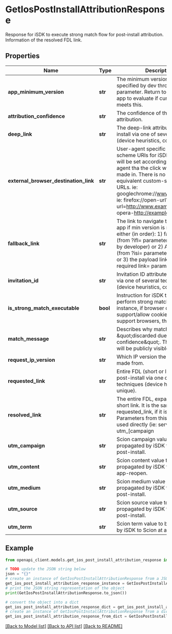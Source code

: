 # GetIosPostInstallAttributionResponse

Response for iSDK to execute strong match flow for post-install attribution. Information of the resolved FDL link.

## Properties

Name | Type | Description | Notes
------------ | ------------- | ------------- | -------------
**app_minimum_version** | **str** | The minimum version for app, specified by dev through ?imv&#x3D; parameter. Return to iSDK to allow app to evaluate if current version meets this. | [optional] 
**attribution_confidence** | **str** | The confidence of the returned attribution. | [optional] 
**deep_link** | **str** | The deep-link attributed post-install via one of several techniques (device heuristics, copy unique). | [optional] 
**external_browser_destination_link** | **str** | User-agent specific custom-scheme URIs for iSDK to open. This will be set according to the user-agent tha the click was originally made in. There is no Safari-equivalent custom-scheme open URLs. ie: googlechrome://www.example.com ie: firefox://open-url?url&#x3D;http://www.example.com ie: opera-http://example.com | [optional] 
**fallback_link** | **str** | The link to navigate to update the app if min version is not met. This is either (in order): 1) fallback link (from ?ifl&#x3D; parameter, if specified by developer) or 2) AppStore URL (from ?isi&#x3D; parameter, if specified), or 3) the payload link (from required link&#x3D; parameter). | [optional] 
**invitation_id** | **str** | Invitation ID attributed post-install via one of several techniques (device heuristics, copy unique). | [optional] 
**is_strong_match_executable** | **bool** | Instruction for iSDK to attemmpt to perform strong match. For instance, if browser does not support/allow cookie or outside of support browsers, this will be false. | [optional] 
**match_message** | **str** | Describes why match failed, ie: \&quot;discarded due to low confidence\&quot;. This message will be publicly visible. | [optional] 
**request_ip_version** | **str** | Which IP version the request was made from. | [optional] 
**requested_link** | **str** | Entire FDL (short or long) attributed post-install via one of several techniques (device heuristics, copy unique). | [optional] 
**resolved_link** | **str** | The entire FDL, expanded from a short link. It is the same as the requested_link, if it is long. Parameters from this should not be used directly (ie: server can default utm_[campaign|medium|source] to a value when requested_link lack them, server determine the best fallback_link when requested_link specifies &gt;1 fallback links). | [optional] 
**utm_campaign** | **str** | Scion campaign value to be propagated by iSDK to Scion at post-install. | [optional] 
**utm_content** | **str** | Scion content value to be propagated by iSDK to Scion at app-reopen. | [optional] 
**utm_medium** | **str** | Scion medium value to be propagated by iSDK to Scion at post-install. | [optional] 
**utm_source** | **str** | Scion source value to be propagated by iSDK to Scion at post-install. | [optional] 
**utm_term** | **str** | Scion term value to be propagated by iSDK to Scion at app-reopen. | [optional] 

## Example

```python
from openapi_client.models.get_ios_post_install_attribution_response import GetIosPostInstallAttributionResponse

# TODO update the JSON string below
json = "{}"
# create an instance of GetIosPostInstallAttributionResponse from a JSON string
get_ios_post_install_attribution_response_instance = GetIosPostInstallAttributionResponse.from_json(json)
# print the JSON string representation of the object
print(GetIosPostInstallAttributionResponse.to_json())

# convert the object into a dict
get_ios_post_install_attribution_response_dict = get_ios_post_install_attribution_response_instance.to_dict()
# create an instance of GetIosPostInstallAttributionResponse from a dict
get_ios_post_install_attribution_response_from_dict = GetIosPostInstallAttributionResponse.from_dict(get_ios_post_install_attribution_response_dict)
```
[[Back to Model list]](../README.md#documentation-for-models) [[Back to API list]](../README.md#documentation-for-api-endpoints) [[Back to README]](../README.md)



